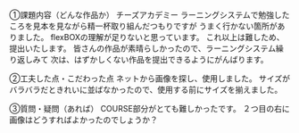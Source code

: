 ①課題内容（どんな作品か）
チーズアカデミー
ラーニングシステムで勉強したころを見本を見ながら精一杯取り組んだつもりですが
うまく行かない箇所がありました。
flexBOXの理解が足りないと思っています。
これ以上は難しため、提出いたします。
皆さんの作品が素晴らしかったので、ラーニングシステム繰り返しみて
次は、はずかしくない作品を提出できるようにがんばります。

②工夫した点・こだわった点
ネットから画像を探し、使用しました。
サイズがバラバラだときれいに並ばなかったので、使用する前にサイズを揃えました。

③質問・疑問（あれば）
COURSE部分がとても難しかったです。
２つ目の右に画像はどうすればよかったのでしょうか？
